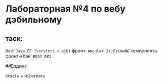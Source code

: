 # Лабораторная №4 по вебу дэбильному

## таск:

бэк: `Java EE (servlets + ejb)`
фронт: `Angular 2+`, `PrimeNG` компоненты
фронт->бэк: `REST API`

##Бздннх

`Oracle` + `Hibernate`
